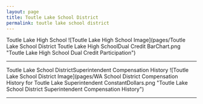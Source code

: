 ```yaml
---
layout: page
title: Toutle Lake School District
permalink: toutle lake school district
---
```



Toutle Lake High School
![Toutle Lake High School Image](pages/Toutle Lake School District Toutle Lake High SchoolDual Credit BarChart.png "Toutle Lake High School Dual Credit Participation")

___

Toutle Lake School DistrictSuperintendent Compensation History
![Toutle Lake School District Image](pages/WA School District Compensation History for Toutle Lake Superintendent ConstantDollars.png "Toutle Lake School District Superintendent Compensation History")

___

